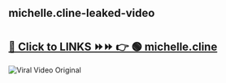 
 ## michelle.cline-leaked-video 

# <h2><a href="https://clipsfans.com/michelle.cline&ref=git">🔗 Click to LINKS ⏩⏩ 👉 🟢 michelle.cline </a></h2>

<a href="https://clipsfans.com/michelle.cline&ref=git" rel="nofollow" data-target="animated-image.originalLink"><img src="https://i.ibb.co.com/xMMVF88/686577567.gif" alt="Viral Video Original" style="max-width: 100%; display: inline-block;" data-target="animated-image.originalImage"></a>
